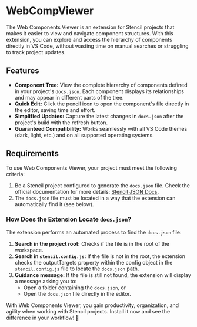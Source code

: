 # WebCompViewer

The Web Components Viewer is an extension for Stencil projects that makes it easier to view and navigate component structures. With this extension, you can explore and access the hierarchy of components directly in VS Code, without wasting time on manual searches or struggling to track project updates.

## Features

- **Component Tree:** View the complete hierarchy of components defined in your project's `docs.json`. Each component displays its relationships and may appear in different parts of the tree.
- **Quick Edit:** Click the pencil icon to open the component's file directly in the editor, saving time and effort.
- **Simplified Updates:** Capture the latest changes in `docs.json` after the project's build with the refresh button.
- **Guaranteed Compatibility:** Works seamlessly with all VS Code themes (dark, light, etc.) and on all supported operating systems.

## Requirements

To use Web Components Viewer, your project must meet the following criteria:

1. Be a Stencil project configured to generate the `docs.json` file. Check the official documentation for more details: [Stencil JSON Docs](https://stenciljs.com/docs/docs-json).
2. The `docs.json` file must be located in a way that the extension can automatically find it (see below).

### How Does the Extension Locate `docs.json`?

The extension performs an automated process to find the `docs.json` file:

1. **Search in the project root:** Checks if the file is in the root of the workspace.
2. **Search in `stencil.config.js`:** If the file is not in the root, the extension checks the outputTargets property within the config object in the `stencil.config.js` file to locate the `docs.json` path.
3. **Guidance message:** If the file is still not found, the extension will display a message asking you to:
    - Open a folder containing the `docs.json`, or
    - Open the `docs.json` file directly in the editor.

With Web Components Viewer, you gain productivity, organization, and agility when working with Stencil projects. Install it now and see the difference in your workflow! 🚀
